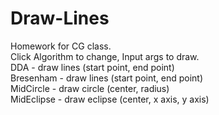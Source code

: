 # Draw-Lines
Homework for CG class.    
Click Algorithm to change, Input args to draw.    
DDA - draw lines (start point, end point)    
Bresenham - draw lines (start point, end point)    
MidCircle - draw circle (center, radius)    
MidEclipse - draw eclipse (center, x axis, y axis)
